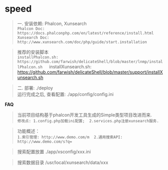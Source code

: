# speed

> 一. 安装依赖: Phalcon, Xunsearch  
> `Phalcon Doc: https://docs.phalconphp.com/en/latest/reference/install.html`
> `Xunsearch Doc: http://www.xunsearch.com/doc/php/guide/start.installation`  

> 推荐的安装脚本  
> `installPhalcon.sh: https://github.com/farwish/delicateShell/blob/master/lnmp/installPhalcon.sh  
> `installXunsearch.sh: https://github.com/farwish/delicateShell/blob/master/support/installXunsearch.sh  

> 二. 部署: ./deploy  
> 运行完成之后, 查看配置: ./app/config/config.ini  

**FAQ**  

> 当前项目结构基于phalcon开发工具生成的Simple类型项目改进而来.  
`修改点: 1.config.php加载ini配置;  2.services.php注册xunsearch服务.`  

> 功能概述：  
`1.索引管理: http://www.demo.com/m  2.通用搜索API: http://www.demo.com/s?q=`  

> 搜索配置放置 ./app/xsconfig/xxx.ini  

> 搜索数据目录 /usr/local/xunsearch/data/xxx  
